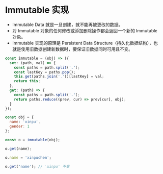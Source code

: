 # Immutable 实现

- Immutable Data 就是一旦创建，就不能再被更改的数据。
- 对 Immutable 对象的任何修改或添加删除操作都会返回一个新的 Immutable 对象。
- Immutable 实现的原理是 Persistent Data Structure（持久化数据结构），也就是使用旧数据创建新数据时，要保证旧数据同时可用且不变。

```js
const immutable = (obj) => ({
  set: (path, val) => {
    const paths = path.split('.');
    const lastKey = paths.pop();
    this.get(paths.join('.'))[lastKey] = val;
    return this;
  },
  get: (path) => {
    const paths = path.split('.');
    return paths.reduce((prev, cur) => prev[cur], obj);
  }
});

const obj = {
  name: 'xinpu',
  gender: 1
};

const o = immutable(obj);

o.get(name);

o.name = 'xinpuchen';

o.get('name'); // 'xinpu' 不变
```

